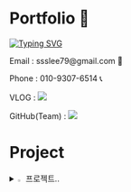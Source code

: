 # Portfolio :girl:
<a href="https://git.io/typing-svg"><img src="https://readme-typing-svg.demolab.com?font=Sunflower&weight=500&pause=1000&color=F7F7F7&background=FFC649&center=true&vCenter=true&random=false&width=800&height=60&lines=%EC%A6%90%EA%B2%81%EA%B2%8C+%EA%B0%9C%EB%B0%9C%ED%95%98%EB%8A%94+%EC%9D%B4%ED%9A%A8%EC%9D%B8%EC%9E%85%EB%8B%88%EB%8B%A4" alt="Typing SVG" /></a>

<p> Email : ssslee79@gmail.com 📧 </p>
<p> Phone : 010-9307-6514 📞</p>
<p> VLOG :  <a href="https://blog.naver.com/hyony_lee"><img src="https://img.shields.io/badge/velog-'#20C997'?style=flat&logo=velog&logoColor=#20C997" /></a></p>
<p> GitHub(Team) : <a href="https://github.com/JAVAJOProject/RuralCommunitiesActivity?tab=readme-ov-file#%EF%B8%8F%EC%9D%B4%ED%9A%A8%EC%9D%B8"><img src="https://img.shields.io/badge/github-black?style=flat&logo=github&logoColor=white" /></a></p>
  
# Project
<details>
<summary>
  <img src="https://raw.githubusercontent.com/Tarikul-Islam-Anik/Animated-Fluent-Emojis/master/Emojis/Hand%20gestures/Eyes.png" alt="Eyes" width="2%" /> 프로젝트..
</summary>
   <br>
  
![js](https://img.shields.io/badge/JavaScript-F7DF1E?style=for-the-badge&logo=JavaScript&logoColor=white) ![html](https://img.shields.io/badge/HTML5-E34F26?style=for-the-badge&logo=html5&logoColor=white) ![css](https://img.shields.io/badge/CSS-239120?&style=for-the-badge&logo=css3&logoColor=white) ![react](https://img.shields.io/badge/React-20232A?style=for-the-badge&logo=react&logoColor=61DAFB)  
![MySQL](https://img.shields.io/badge/mysql-%2300f.svg?style=for-the-badge&logo=mysql&logoColor=white) ![java](https://img.shields.io/badge/Java-ED8B00?style=for-the-badge&logo=openjdk&logoColor=white) ![c](https://img.shields.io/badge/C-00599C?style=for-the-badge&logo=c&logoColor=white) ![python](https://img.shields.io/badge/Python-14354C?style=for-the-badge&logo=python&logoColor=white) ![kotlin](https://img.shields.io/badge/Kotlin-0095D5?&style=for-the-badge&logo=kotlin&logoColor=white) ![spring](https://img.shields.io/badge/Spring-6DB33F?style=for-the-badge&logo=spring&logoColor=white) 

</details>



